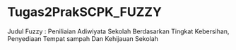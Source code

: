 # Tugas2PrakSCPK_FUZZY
Judul Fuzzy : Peniliaian Adiwiyata Sekolah Berdasarkan Tingkat Kebersihan, Penyediaan Tempat sampah Dan Kehijauan Sekolah
